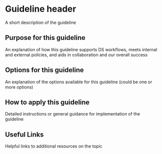 # Guideline header

A short description of the guideline

## Purpose for this guideline
An explanation of how this guideline supports DS workflows, meets internal and external policies,
and aids in collaboration and our overall success

## Options for this guideline
An explanation of the options available for this guideline (could be one or more options)

## How to apply this guideline
Detailed instructions or general guidance for implementation of the guideline

## Useful Links
Helpful links to additional resources on the topic